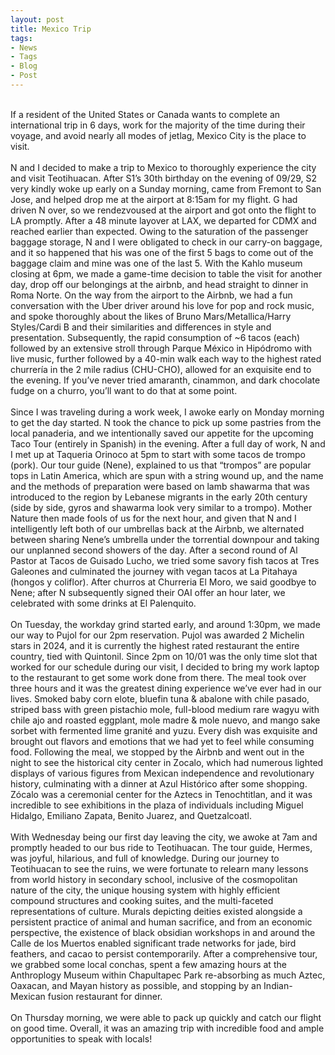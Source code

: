 ```yaml
---
layout: post
title: Mexico Trip
tags:
- News
- Tags
- Blog
- Post
---
```


<br/>
If a resident of the United States or Canada wants to complete an international trip in 6 days, work for the majority of the time during their voyage, and avoid nearly all modes of jetlag, Mexico City is the place to visit.
<br/>
<br/>
N and I decided to make a trip to Mexico to thoroughly experience the city and visit Teotihuacan. After S1’s 30th birthday on the evening of 09/29, S2 very kindly woke up early on a Sunday morning, came from Fremont to San Jose, and helped drop me at the airport at 8:15am for my flight. G had driven N over, so we rendezvoused at the airport and got onto the flight to LA promptly. After a 48 minute layover at LAX, we departed for CDMX and reached earlier than expected. Owing to the saturation of the passenger baggage storage, N and I were obligated to check in our carry-on baggage, and it so happened that his was one of the first 5 bags to come out of the baggage claim and mine was one of the last 5. With the Kahlo museum closing at 6pm, we made a game-time decision to table the visit for another day, drop off our belongings at the airbnb, and head straight to dinner in Roma Norte. On the way from the airport to the Airbnb, we had a fun conversation with the Uber driver around his love for pop and rock music, and spoke thoroughly about the likes of Bruno Mars/Metallica/Harry Styles/Cardi B and their similarities and differences in style and presentation. Subsequently, the rapid consumption of ~6 tacos (each) followed by an extensive stroll through Parque México in Hipódromo with live music, further followed by a 40-min walk each way to the highest rated churrería in the 2 mile radius (CHU-CHO), allowed for an exquisite end to the evening. If you’ve never tried amaranth, cinammon, and dark chocolate fudge on a churro, you’ll want to do that at some point.
<br/>
<br/>
Since I was traveling during a work week, I awoke early on Monday morning to get the day started. N took the chance to pick up some pastries from the local panaderia, and we intentionally saved our appetite for the upcoming Taco Tour (entirely in Spanish) in the evening. After a full day of work, N and I met up at Taqueria Orinoco at 5pm to start with some tacos de trompo (pork). Our tour guide (Nene), explained to us that “trompos” are popular tops in Latin America, which are spun with a string wound up, and the name and the methods of preparation were based on lamb shawarma that was introduced to the region by Lebanese migrants in the early 20th century (side by side, gyros and shawarma look very similar to a trompo). Mother Nature then made fools of us for the next hour, and given that N and I intelligently left both of our umbrellas back at the Airbnb, we alternated between sharing Nene’s umbrella under the torrential downpour and taking our unplanned second showers of the day. After a second round of Al Pastor at Tacos de Guisado Lucho, we tried some savory fish tacos at Tres Galeones and culminated the journey with vegan tacos at La Pitahaya (hongos y coliflor). After churros at Churreria El Moro, we said goodbye to Nene; after N subsequently signed their OAI offer an hour later, we celebrated with some drinks at El Palenquito.
<br/>
<br/>
On Tuesday, the workday grind started early, and around 1:30pm, we made our way to Pujol for our 2pm reservation. Pujol was awarded 2 Michelin stars in 2024, and it is currently the highest rated restaurant the entire country, tied with Quintonil. Since 2pm on 10/01 was the only time slot that worked for our schedule during our visit, I decided to bring my work laptop to the restaurant to get some work done from there. The meal took over three hours and it was the greatest dining experience we’ve ever had in our lives. Smoked baby corn elote, bluefin tuna & abalone with chile pasado, striped bass with green pistachio mole, full-blood medium rare wagyu with chile ajo and roasted eggplant, mole madre & mole nuevo, and mango sake sorbet with fermented lime granité and yuzu. Every dish was exquisite and brought out flavors and emotions that we had yet to feel while consuming food. Following the meal, we stopped by the Airbnb and went out in the night to see the historical city center in Zocalo, which had numerous lighted displays of various figures from Mexican independence and revolutionary history, culminating with a dinner at Azul Histórico after some shopping. Zócalo was a ceremonial center for the Aztecs in Tenochtitlan, and it was incredible to see exhibitions in the plaza of individuals including Miguel Hidalgo, Emiliano Zapata, Benito Juarez, and Quetzalcoatl.
<br/>
<br/>
With Wednesday being our first day leaving the city, we awoke at 7am and promptly headed to our bus ride to Teotihuacan. The tour guide, Hermes, was joyful, hilarious, and full of knowledge. During our journey to Teotihuacan to see the ruins, we were fortunate to relearn many lessons from world history in secondary school, inclusive of the cosmopolitan nature of the city, the unique housing system with highly efficient compound structures and cooking suites, and the multi-faceted representations of culture. Murals depicting deities existed alongside a persistent practice of animal and human sacrifice, and from an economic perspective, the existence of black obsidian workshops in and around the Calle de los Muertos enabled significant trade networks for jade, bird feathers, and cacao to persist contemporarily. After a comprehensive tour, we grabbed some local conchas, spent a few amazing hours at the Anthroplogy Museum within Chapultapec Park re-absorbing as much Aztec, Oaxacan, and Mayan history as possible, and stopping by an Indian-Mexican fusion restaurant for dinner.
<br/>
<br/>
On Thursday morning, we were able to pack up quickly and catch our flight on good time. Overall, it was an amazing trip with incredible food and ample opportunities to speak with locals!
